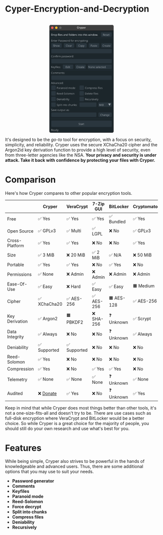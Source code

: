 # Cyper-Encryption-and-Decryption
<p align="center"><br><img align="center" src="ss.png" width="212" alt="Cryper"><br></p>
<p>
It's designed to be the <i>go-to</i> tool for encryption, with a focus on security, simplicity, and reliability. Cryper uses the secure XChaCha20 cipher and the Argon2id key derivation function to provide a high level of security, even from three-letter agencies like the NSA. <strong>Your privacy and security is under attack. Take it back with confidence by protecting your files with Cryper.</strong>
</p>

# Comparison
Here's how Cryper compares to other popular encryption tools.

|                | Cryper      | VeraCrypt      | 7-Zip GUI      | BitLocker      | Cryptomator    |
| -------------- | -------------- | -------------- | -------------- | -------------- | -------------- |
| Free           |✅ Yes         |✅ Yes          |✅ Yes         |✅ Bundled      |✅ Yes         |
| Open Source    |✅ GPLv3       |✅ Multi        |✅ LGPL        |❌ No           |✅ GPLv3       |
| Cross-Platform |✅ Yes         |✅ Yes          |❌ No          |❌ No           |✅ Yes         |
| Size           |✅ 3 MiB       |❌ 20 MiB       |✅ 2 MiB       |✅ N/A          |❌ 50 MiB      |
| Portable       |✅ Yes         |✅ Yes          |❌ No          |✅ Yes          |❌ No          |
| Permissions    |✅ None        |❌ Admin        |❌ Admin       |❌ Admin        |❌ Admin       |
| Ease-Of-Use    |✅ Easy        |❌ Hard         |✅ Easy        |✅ Easy         |🟧 Medium      |
| Cipher         |✅ XChaCha20   |✅ AES-256      |✅ AES-256     |🟧 AES-128      |✅ AES-256     |
| Key Derivation |✅ Argon2      |🟧 PBKDF2       |❌ SHA-256     |❓ Unknown      |✅ Scrypt      |
| Data Integrity |✅ Always      |❌ No           |❌ No          |❓ Unknown      |✅ Always      |
| Deniability    |✅ Supported   |✅ Supported    |❌ No          |❌ No           |❌ No          |
| Reed-Solomon   |✅ Yes         |❌ No           |❌ No          |❌ No           |❌ No          |
| Compression    |✅ Yes         |❌ No           |✅ Yes         |✅ Yes          |❌ No          |
| Telemetry      |✅ None        |✅ None         |✅ None        |❓ Unknown      |✅ None        |
| Audited        |❌ [Donate](https://opencollective.com/Cryper)     |✅ Yes          |❌ No          |❓ Unknown      |✅ Yes         |

Keep in mind that while Cryper does most things better than other tools, it's not a one-size-fits-all and doesn't try to be. There are use cases such as full-disk encryption where VeraCrypt and BitLocker would be a better choice. So while Cryper is a great choice for the majority of people, you should still do your own research and use what's best for you.

# Features
While being simple, Cryper also strives to be powerful in the hands of knowledgeable and advanced users. Thus, there are some additional options that you may use to suit your needs.
<ul>
	<li><strong>Password generator</strong></li>
	<li><strong>Comments</strong></li>
	<li><strong>Keyfiles</strong></li>
	<li><strong>Paranoid mode</strong></li>
	<li><strong>Reed-Solomon</strong></li>
	<li><strong>Force decrypt</strong></li>
	<li><strong>Split into chunks</strong></li>
	<li><strong>Compress files</strong></li>
	<li><strong>Deniability</strong></li>
	<li><strong>Recursively</strong></li>
</ul>
